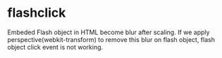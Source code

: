 # flashclick
Embeded Flash object in HTML become blur after scaling. If we apply perspective(webkit-transform) to remove this blur on flash object, flash object click event is not working.
